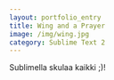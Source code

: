```yaml
---
layout: portfolio_entry
title: Wing and a Prayer
image: /img/wing.jpg
category: Sublime Text 2
---
```

Sublimella skulaa kaikki ;)!